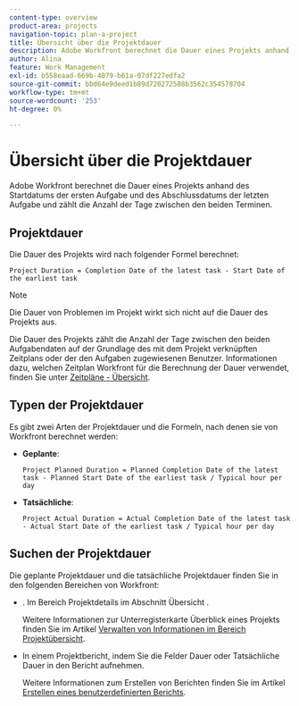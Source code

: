 ```yaml
---
content-type: overview
product-area: projects
navigation-topic: plan-a-project
title: Übersicht über die Projektdauer
description: Adobe Workfront berechnet die Dauer eines Projekts anhand des Startdatums der ersten Aufgabe und des Abschlussdatums der letzten Aufgabe und zählt die Anzahl der Tage zwischen den beiden Terminen.
author: Alina
feature: Work Management
exl-id: b558eaad-669b-4079-b61a-07df227edfa2
source-git-commit: bbd64e9deed1b89d720272508b3562c354578704
workflow-type: tm+mt
source-wordcount: '253'
ht-degree: 0%

---
```


# Übersicht über die Projektdauer

Adobe Workfront berechnet die Dauer eines Projekts anhand des Startdatums der ersten Aufgabe und des Abschlussdatums der letzten Aufgabe und zählt die Anzahl der Tage zwischen den beiden Terminen.

## Projektdauer

Die Dauer des Projekts wird nach folgender Formel berechnet:

```
Project Duration = Completion Date of the latest task - Start Date of the earliest task
```

>[!NOTE]
>
>Die Dauer von Problemen im Projekt wirkt sich nicht auf die Dauer des Projekts aus.

Die Dauer des Projekts zählt die Anzahl der Tage zwischen den beiden Aufgabendaten auf der Grundlage des mit dem Projekt verknüpften Zeitplans oder der den Aufgaben zugewiesenen Benutzer. Informationen dazu, welchen Zeitplan Workfront für die Berechnung der Dauer verwendet, finden Sie unter [Zeitpläne - Übersicht](../../../administration-and-setup/set-up-workfront/configure-timesheets-schedules/schedules-overview.md).

## Typen der Projektdauer

Es gibt zwei Arten der Projektdauer und die Formeln, nach denen sie von Workfront berechnet werden:

<!--
<p data-mc-conditions="QuicksilverOrClassic.Draft mode">(NOTE: Check these formulas? Should they be divided by the hours per day?!) </p>
-->

* **Geplante**: 

  ```
  Project Planned Duration = Planned Completion Date of the latest task - Planned Start Date of the earliest task / Typical hour per day
  ```

* **Tatsächliche**: 

  ```
  Project Actual Duration = Actual Completion Date of the latest task - Actual Start Date of the earliest task / Typical hour per day
  ```

## Suchen der Projektdauer

Die geplante Projektdauer und die tatsächliche Projektdauer finden Sie in den folgenden Bereichen von Workfront:

* . Im Bereich Projektdetails im Abschnitt Übersicht .

  Weitere Informationen zur Unterregisterkarte Überblick eines Projekts finden Sie im Artikel [Verwalten von Informationen im Bereich Projektübersicht](../../../manage-work/projects/manage-projects/understand-project-overview-area.md).

* In einem Projektbericht, indem Sie die Felder Dauer oder Tatsächliche Dauer in den Bericht aufnehmen.

  Weitere Informationen zum Erstellen von Berichten finden Sie im Artikel [Erstellen eines benutzerdefinierten Berichts](../../../reports-and-dashboards/reports/creating-and-managing-reports/create-custom-report.md).
